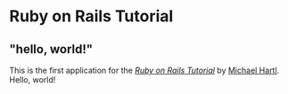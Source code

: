 # Ruby on Rails Tutorial

## "hello, world!"

This is the first application for the 
[*Ruby on Rails Tutorial*](https://railstutorial.jp/)
by [Michael Hartl](http://www.michaelhartl.com/). Hello, world!